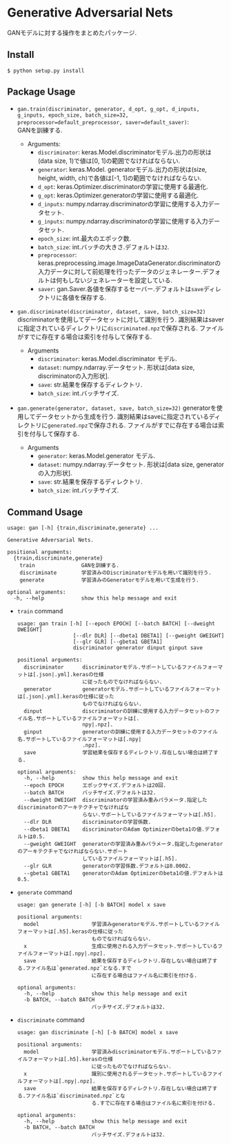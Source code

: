 # Generative Adversarial Nets

GANモデルに対する操作をまとめたパッケージ.

## Install
```
$ python setup.py install
```

## Package Usage
* `gan.train(discriminator, generator, d_opt, g_opt, d_inputs, g_inputs, epoch_size, batch_size=32, preprocessor=default_preprocessor, saver=default_saver)`:  
    GANを訓練する.  
    * Arguments:  
        - `discriminator`: keras.Model.discriminatorモデル.出力の形状は(data size, 1)で値は[0, 1]の範囲でなければならない.
        - `generator`: keras.Model. generatorモデル.出力の形状は(size, height, width, ch)で各値は[-1, 1]の範囲でなければならない.
        - `d_opt`: keras.Optimizer.discriminatorの学習に使用する最適化.
        - `g_opt`: keras.Optimizer.generatorの学習に使用する最適化.
        - `d_inputs`: numpy.ndarray.discriminatorの学習に使用する入力データセット.
        - `g_inputs`: numpy.ndarray.discriminatorの学習に使用する入力データセット.
        - `epoch_size`: int.最大のエポック数.
        - `batch_size`: int.バッチの大きさ.デフォルトは`32`.
        - `preprocessor`: keras.preprocessing.image.ImageDataGenerator.discriminatorの入力データに対して前処理を行ったデータのジェネレーター.デフォルトは何もしないジェネレーターを設定している.
        - `saver`: gan.Saver.各値を保存するセーバー.デフォルトは`save`ディレクトリに各値を保存する.  

* `gan.discriminate(discriminator, dataset, save, batch_size=32)`  
    discriminatorを使用してデータセットに対して識別を行う.
    識別結果はsaverに指定されているディレクトリに`discriminated.npz`で保存される.
    ファイルがすでに存在する場合は索引を付与して保存する.

    * Arguments
        - `discriminator`: keras.Model.discriminator モデル.
        - `dataset`: numpy.ndarray.データセット. 形状は[data size, discriminatorの入力形状].
        - `save`: str.結果を保存するディレクトリ.
        - `batch_size`: int.バッチサイズ.


* `gan.generate(generator, dataset, save, batch_size=32)`
    generatorを使用してデータセットから生成を行う.
    識別結果はsaveに指定されているディレクトリに`generated.npz`で保存される.
    ファイルがすでに存在する場合は索引を付与して保存する.

    * Arguments
        - `generator`: keras.Model.generator モデル.
        - `dataset`: numpy.ndarray.データセット. 形状は[data size, generatorの入力形状].
        - `save`: str.結果を保存するディレクトリ.
        - `batch_size`: int.バッチサイズ.


## Command Usage
```
usage: gan [-h] {train,discriminate,generate} ...

Generative Adversarial Nets.

positional arguments:
  {train,discriminate,generate}
    train               GANを訓練する.
    discriminate        学習済みのDiscriminatorモデルを用いて識別を行う.
    generate            学習済みのGeneratorモデルを用いて生成を行う.

optional arguments:
  -h, --help            show this help message and exit
```

* `train` command

    ```
    usage: gan train [-h] [--epoch EPOCH] [--batch BATCH] [--dweight DWEIGHT]
                      [--dlr DLR] [--dbeta1 DBETA1] [--gweight GWEIGHT]
                      [--glr GLR] [--gbeta1 GBETA1]
                      discriminator generator dinput ginput save

    positional arguments:
      discriminator      discriminatorモデル.サポートしているファイルフォーマットは[.json|.yml].kerasの仕様
                         に従ったものでなければならない.
      generator          generatorモデル.サポートしているファイルフォーマットは[.json|.yml].kerasの仕様に従った
                         ものでなければならない.
      dinput             discriminatorの訓練に使用する入力データセットのファイル名.サポートしているファイルフォーマットは[.
                         npy|.npz].
      ginput             generatorの訓練に使用する入力データセットのファイル名.サポートしているファイルフォーマットは[.npy|
                         .npz].
      save               学習結果を保存するディレクトリ.存在しない場合は終了する.

    optional arguments:
      -h, --help         show this help message and exit
      --epoch EPOCH      エポックサイズ.デフォルトは20回.
      --batch BATCH      バッチサイズ.デフォルトは32.
      --dweight DWEIGHT  discriminatorの学習済み重みパラメータ.指定したdiscriminatorのアーキテクチャでなければな
                         らない.サポートしているファイルフォーマットは[.h5].
      --dlr DLR          discriminatorの学習係数.
      --dbeta1 DBETA1    discriminatorのAdam Optimizerのbeta1の値.デフォルトは0.5.
      --gweight GWEIGHT  generatorの学習済み重みパラメータ.指定したgeneratorのアーキテクチャでなければならない.サポート
                         しているファイルフォーマットは[.h5].
      --glr GLR          generatorの学習係数.デフォルトは0.0002.
      --gbeta1 GBETA1    generatorのAdam Optimizerのbeta1の値.デフォルトは0.5.
    ```

* `generate` command

    ```
    usage: gan generate [-h] [-b BATCH] model x save

    positional arguments:
      model                 学習済みgeneratorモデル.サポートしているファイルフォーマットは[.h5].kerasの仕様に従った
                            ものでなければならない.
      x                     生成に使用される入力データセット.サポートしているファイルフォーマットは[.npy|.npz].
      save                  結果を保存するディレクトリ.存在しない場合は終了する.ファイル名は`generated.npz`となる.すで
                            に存在する場合はファイル名に索引を付ける.

    optional arguments:
      -h, --help            show this help message and exit
      -b BATCH, --batch BATCH
                            バッチサイズ.デフォルトは32.
    ```

* `discriminate` command

    ```
    usage: gan discriminate [-h] [-b BATCH] model x save

    positional arguments:
      model                 学習済みdiscriminatorモデル.サポートしているファイルフォーマットは[.h5].kerasの仕様
                            に従ったものでなければならない.
      x                     識別に使用されるデータセット.サポートしているファイルフォーマットは[.npy|.npz].
      save                  結果を保存するディレクトリ.存在しない場合は終了する.ファイル名は`discriminated.npz`とな
                            る.すでに存在する場合はファイル名に索引を付ける.

    optional arguments:
      -h, --help            show this help message and exit
      -b BATCH, --batch BATCH
                            バッチサイズ.デフォルトは32.
    ```
